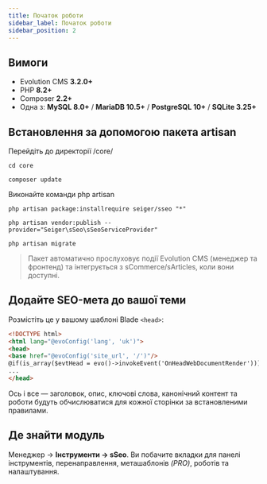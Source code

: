 ```yaml
---
title: Початок роботи
sidebar_label: Початок роботи
sidebar_position: 2
---
```


## Вимоги
- Evolution CMS **3.2.0+**
- PHP **8.2+**
- Composer **2.2+**
- Одна з: **MySQL 8.0+** / **MariaDB 10.5+** / **PostgreSQL 10+** / **SQLite 3.25+**

## Встановлення за допомогою пакета artisan

Перейдіть до директорії /core/

```console
cd core
```

```console
composer update
```

Виконайте команди php artisan

```console
php artisan package:installrequire seiger/sseo "*"
```

```console
php artisan vendor:publish --provider="Seiger\sSeo\sSeoServiceProvider"
```

```console
php artisan migrate
```

> Пакет автоматично прослуховує події Evolution CMS (менеджер та фронтенд) та інтегрується з sCommerce/sArticles, коли вони доступні.

## Додайте SEO-мета до вашої теми

Розмістіть це у вашому шаблоні Blade `<head>`:

```html
<!DOCTYPE html>
<html lang="@evoConfig('lang', 'uk')">
<head>
<base href="@evoConfig('site_url', '/')"/>
@if(is_array($evtHead = evo()->invokeEvent('OnHeadWebDocumentRender'))){!!implode('', $evtHead)!!}@endif
...
</head>
```

Ось і все — заголовок, опис, ключові слова, канонічний контент та роботи будуть обчислюватися для кожної сторінки за встановленими правилами.

## Де знайти модуль
Менеджер → **Інструменти → sSeo**. Ви побачите вкладки для панелі інструментів, перенаправлення, меташаблонів _(PRO)_, роботів та налаштування.